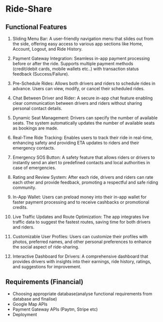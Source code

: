 # Ride-Share
## Functional Features 

1. Sliding Menu Bar: A user-friendly navigation menu that slides out from the side, offering easy access to various app sections like Home, Account, Logout, and Ride History.

2. Payment Gateway Integration: Seamless in-app payment processing before or after the ride. Supports multiple payment methods (credit/debit cards, mobile wallets etc..) with transaction status feedback (Success/Failure).

3. Pre-Schedule Rides: Allows both drivers and riders to schedule rides in advance. Users can view, modify, or cancel their scheduled rides.

4. Chat Between Driver and Rider: A secure in-app chat feature enabling clear communication between drivers and riders without sharing personal contact details.

5. Dynamic Seat Management: Drivers can specify the number of available seats. The system automatically updates the number of available seats as bookings are made.

6. Real-Time Ride Tracking: Enables users to track their ride in real-time, enhancing safety and providing ETA updates to riders and their emergency contacts.

7. Emergency SOS Button: A safety feature that allows riders or drivers to instantly send an alert to predefined contacts and local authorities in case of emergencies.

8. Rating and Review System: After each ride, drivers and riders can rate each other and provide feedback, promoting a respectful and safe riding community.

9. In-App Wallet: Users can preload money into their in-app wallet for faster payment processing and to receive cashbacks or promotional credits.

10. Live Traffic Updates and Route Optimization: The app integrates live traffic data to suggest the fastest routes, saving time for both drivers and riders.

11. Customizable User Profiles: Users can customize their profiles with photos, preferred names, and other personal preferences to enhance the social aspect of ride-sharing.

12. Interactive Dashboard for Drivers: A comprehensive dashboard that provides drivers with insights into their earnings, ride history, ratings, and suggestions for improvement. 




## Requirements (Financial)
<ul>
  <li> Choosing appropriate database(analyse functional requirements from database and finalise) </li>
  <li> Google Map APIs </li>
  <li> Payment Gateway APIs (Paytm, Stripe etc)</li>
  <li> Deployment</li>
</ul> 

